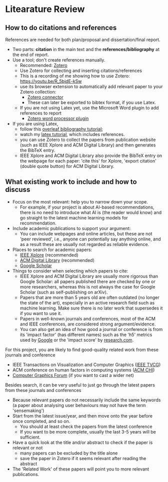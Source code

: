 # Litearature Review

## How to do citations and references
References are needed for both plan/proposal and dissertation/final report.
- Two parts: **citation** in the main text and the **references/bibliography** at the end of report.
- Use a tool; don't create references manually.
  - Recommended: [Zotero](https://www.zotero.org/)
  - Use Zotero for collecting and inserting citations/references
  - This is a recording of me showing how to use Zotero: https://youtu.be/R_5bjdE-kSw
  - use its browser extension to automatically add relevant paper to your Zotero collection: 
    - [Zotero connector](https://chrome.google.com/webstore/detail/zotero-connector/ekhagklcjbdpajgpjgmbionohlpdbjgc?hl=en)
    - These can later be exported to bibtex format, if you use Latex.
  - If you are not using Latex yet, use the Microsoft Word plugin to add references to report
    - [Zotero word processor plugin](https://www.zotero.org/support/word_processor_integration)
- If you are using Latex, 
  - follow this [overleaf bibliography tutorial](https://www.overleaf.com/learn/how-to/Using_bibliographies_on_Overleaf);
  - watch my [latex tutorial](https://youtu.be/PqW8myobrPE), which includes references.
  - you can use Zotero to collect the papers from publication website (such as IEEE Xplore and ACM Digital Library) and then generates the BibTeX entry.
  - IEEE Xplore and ACM Digital Library also provide the BibTeX entry on the webpage for each paper: 'cite this' for Xplore, 'export citation' (double quote button) for ACM Digital Library.

## What existing work to include and how to discuss
- Focus on the most relevant: help you to narrow down your scope.
  - For example, if your project is about AI-based recommendations, there is no need to introduce what AI is (the reader would know) and go straight to the latest machine learning models for recommendation.
- Include academic publications to support your argument: 
  - You can include webpages and online articles, but these are not 'peer reviewed', i.e., anyone can potentially say anything online, and as a result these are usually not regarded as reliable evidence.
- Places to search for academic papers:
  - [IEEE Xplore](http://ieeexplore.ieee.org/Xplore/home.jsp) (recommended)
  - [ACM Digital Library](https://dl.acm.org/) (recommended)
  - [Google Scholar](https://scholar.google.com/)
- Things to consider when selecting which papers to cite:
  - IEEE Xplore and ACM Digital Library are usually more rigorous than Google Scholar: all papers published there are checked by one or more researchers, whereas this is not always the case for Google Scholar (such as self-publishing on arXiv).
  - Papers that are more than 5 years old are often outdated (no longer the state of the art), especially in an active research field such as machine learning. Make sure there is no later work that supersedes it if you want to use it.
  - Papers in well-known journals and conferences, most of the ACM and IEEE conferences, are considered strong argument/evidence. 
  - You can also get an idea of how good a journal or conference is from its 'impact factor' (has different names) such as the 'h5' metrics used by [Google](https://scholar.google.co.uk/citations?view_op=top_venues&hl=en&vq=eng) or the 'impact score' by [research.com](https://research.com/conference-rankings/computer-science).

For this project, you are likely to find good-quality related work from these journals and conference
 - IEEE Transactions on Visualization and Computer Graphics ([IEEE TVCG](https://ieeexplore.ieee.org/xpl/RecentIssue.jsp?punumber=2945))
 - ACM conference on human factors in computing systems ([ACM CHI](https://dl.acm.org/conference/chi))
 - [Computer Graphics Forum](https://onlinelibrary.wiley.com/journal/14678659) (if you want to cast a wider net)

Besides search, it can be very useful to just go through the latest papers from these journals and conferences
- Because relevant papers do not necessarily include the same keywords (a paper about analysing user behaviours may not have the term 'sensemaking')
- Start from the latest issue/year, and then move onto the year before once completed, and so on.
  - You should at least check the papers from the latest conference
  - If you want to be more complete, usually the last 3-5 years will be sufficient.
- Have a quick look at the title and/or abstract to check if the paper is relevant or not
  - many papers can be excluded by the title alone
  - save the paper in Zotero if it seems relevant after reading the abstract
- The 'Related Work' of these papers will point you to more relevant publications.

